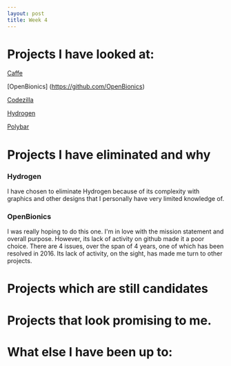 ```yaml
---
layout: post
title: Week 4
---
```


# Projects I have looked at:

[Caffe](https://github.com/BVLC/caffe)

[OpenBionics] (https://github.com/OpenBionics)

[Codezilla](https://github.com/Asiatik/codezilla)

[Hydrogen](https://github.com/hydrogen-music/hydrogen) 

[Polybar](https://github.com/polybar/polybar)


# Projects I have eliminated and why

  ### Hydrogen
  I have chosen to eliminate Hydrogen because of its complexity with graphics and other designs that I personally have very limited knowledge of. 
  
  ### OpenBionics
  I was really hoping to do this one. I'm in love with the mission statement and overall purpose. However, its lack of activity on github made it a poor choice. There are 4 issues, over the span of 4 years, one of which has been resolved in 2016. Its lack of activity, on the sight, has made me turn to other projects. 
 

# Projects which are still candidates
  
  ###



# Projects that look promising to me. 


# What else I have been up to:

